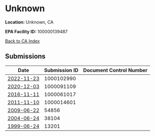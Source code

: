 # Unknown

**Location:** Unknown, CA

**EPA Facility ID:** 100000139487

[Back to CA Index](../../index.md)

## Submissions

| Date | Submission ID | Document Control Number |
|------|--------------|-------------------------|
| [2022-11-23](submissions/1000102990.md) | 1000102990 |  |
| [2020-12-03](submissions/1000091109.md) | 1000091109 |  |
| [2016-11-11](submissions/1000061017.md) | 1000061017 |  |
| [2011-11-10](submissions/1000014601.md) | 1000014601 |  |
| [2009-06-22](submissions/54856.md) | 54856 |  |
| [2004-06-24](submissions/38104.md) | 38104 |  |
| [1999-06-24](submissions/13201.md) | 13201 |  |
